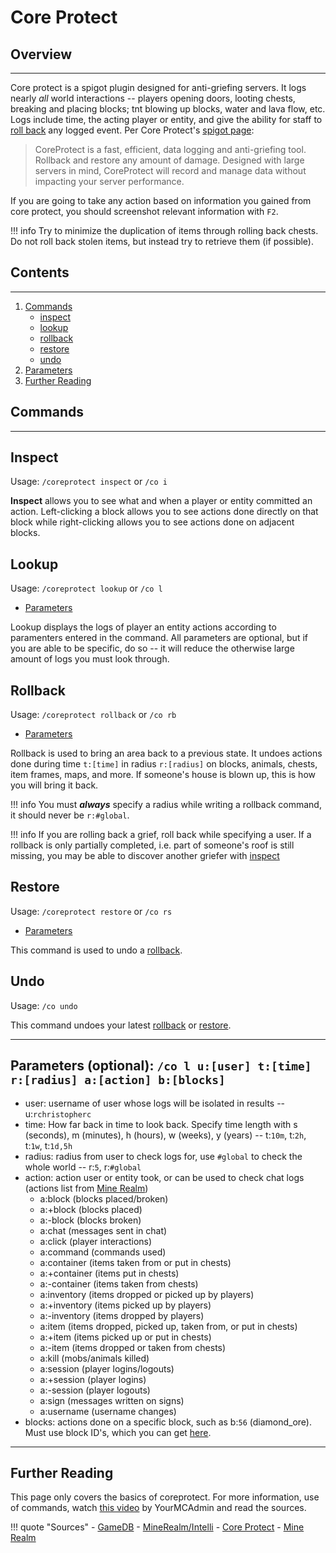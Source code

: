 # Core Protect

## Overview
---
Core protect is a spigot plugin designed for anti-griefing servers. It logs nearly *all* world interactions -- players opening doors, looting chests, breaking and placing blocks; tnt blowing up blocks, water and lava flow, etc. Logs include time, the acting player or entity, and give the ability for staff to [roll back](#Rollback) any logged event. Per Core Protect's [spigot page](https://www.spigotmc.org/resources/coreprotect.8631/):

> CoreProtect is a fast, efficient, data logging and anti-griefing tool. Rollback and restore any amount of damage. Designed with large servers in mind, CoreProtect will record and manage data without impacting your server performance.

If you are going to take any action based on information you gained from core protect, you should screenshot relevant information with `F2`. 

!!! info
	Try to minimize the duplication of items through rolling back chests. Do not roll back stolen items, but instead try to retrieve them (if possible). 

## Contents
---
1. [Commands](#Commands)
	- [inspect](#Inspect)
	- [lookup](#Lookup)
	- [rollback](#Rollback)
	- [restore](#Restore)
	- [undo](#Undo)
1. [Parameters](#Parameters)
1. [Further Reading](#FR)

## <a id="Commands"></a>Commands
---
## <a id="Inspect"></a>**Inspect**
Usage: `/coreprotect inspect` or `/co i`

**Inspect** allows you to see what and when a player or entity committed an action. Left-clicking a block allows you to see actions done directly on that block while right-clicking allows you to see actions done on adjacent blocks.

## <a id="Lookup"></a>**Lookup**

Usage: `/coreprotect lookup` or `/co l`

- [Parameters](#Parameters)

Lookup displays the logs of player an entity actions according to paramenters entered in the command. All parameters are optional, but if you are able to be specific, do so -- it will reduce the otherwise large amount of logs you must look through.

## <a id="Rollback"></a>**Rollback**
Usage: `/coreprotect rollback` or `/co rb`
 
- [Parameters](#Parameters)

Rollback is used to bring an area back to a previous state. It undoes actions done during time `t:[time]` in radius `r:[radius]` on blocks, animals, chests, item frames, maps, and more. If someone's house is blown up, this is how you will bring it back.

!!! info
	You must ***always*** specify a radius while writing a rollback command, it should never be `r:#global`.

!!! info
	If you are rolling back a grief, roll back while specifying a user. If a rollback is only partially completed, i.e. part of someone's roof is still missing, you may be able to discover another griefer with [inspect](#Inspect)

## <a id="Resore"></a>**Restore**

Usage: `/coreprotect restore` or `/co rs`

- [Parameters](#Parameters)

This command is used to undo a [rollback](#Rollback).

## <a id="Undo"></a>**Undo**
Usage: `/co undo`

This command undoes your latest [rollback](#Rollback) or [restore](#Restore).
 
---
## <a id="Parameters"></a>**Parameters** (optional): `/co l u:[user] t:[time] r:[radius] a:[action] b:[blocks]`
- user: username of user whose logs will be isolated in results -- u:`rchristopherc`
- time: How far back in time to look back. Specify time length with s (seconds), m (minutes), h (hours), w (weeks), y (years) -- t:`10m`, t:`2h`, t:`1w`, t:`1d,5h`
- radius: radius from user to check logs for, use `#global` to check the whole world -- r:`5`, r:`#global`
- action: action user or entity took, or can be used to check chat logs (actions list from [Mine Realm](https://www.minerealm.com/community/viewtopic.php?f=32&t=6781))
	- a:block (blocks placed/broken)
	- a:+block (blocks placed)
	- a:-block (blocks broken)
	- a:chat (messages sent in chat)
	- a:click (player interactions)
	- a:command (commands used)
	- a:container (items taken from or put in chests)
	- a:+container (items put in chests)
	- a:-container (items taken from chests)
	- a:inventory (items dropped or picked up by players)
	- a:+inventory (items picked up by players)
	- a:-inventory (items dropped by players)
	- a:item (items dropped, picked up, taken from, or put in chests)
	- a:+item (items picked up or put in chests)
	- a:-item (items dropped or taken from chests)
	- a:kill (mobs/animals killed)
	- a:session (player logins/logouts)
	- a:+session (player logins)
	- a:-session (player logouts)
	- a:sign (messages written on signs)
	- a:username (username changes)
- blocks: actions done on a specific block, such as b:`56` (diamond_ore). Must use block ID's, which you can get [here](https://minecraftitemids.com/).
---
## <a id="FR"></a>**Further Reading**

This page only covers the basics of coreprotect. For more information, use of commands, watch [this video](https://www.youtube.com/watch?v=JwijCiueZ3Y) by YourMCAdmin and read the sources.

!!! quote "Sources"
	- [GameDB](https://gamedb.gg/games/minecraft/coreprotect-commands/)
	- [MineRealm/Intelli](https://www.minerealm.com/community/viewtopic.php?f=32&t=6781)
	- [Core Protect](https://www.spigotmc.org/resources/coreprotect.8631/)
	- [Mine Realm](https://www.minerealm.com/community/viewtopic.php?f=32&t=6781)

